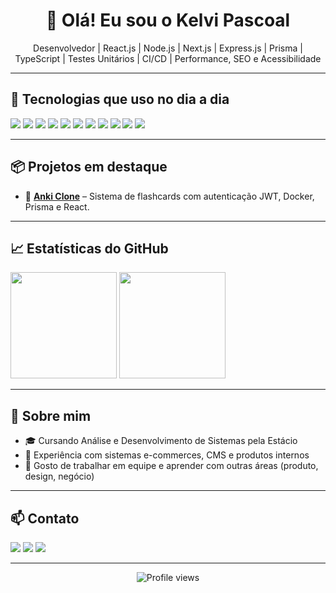 <!-- Banner ou mensagem de boas-vindas -->
<h1 align="center">👋 Olá! Eu sou o Kelvi Pascoal</h1>

<p align="center">
 Desenvolvedor | React.js | Node.js | Next.js | Express.js | Prisma | TypeScript | Testes Unitários | CI/CD | Performance, SEO e Acessibilidade
</p>

---

## 🚀 Tecnologias que uso no dia a dia

<p align="left">
  <img src="https://img.shields.io/badge/JavaScript-F7DF1E?style=for-the-badge&logo=javascript&logoColor=black" />
  <img src="https://img.shields.io/badge/TypeScript-007ACC?style=for-the-badge&logo=typescript&logoColor=white" />
  <img src="https://img.shields.io/badge/React-20232A?style=for-the-badge&logo=react&logoColor=61DAFB" />
  <img src="https://img.shields.io/badge/Next.js-000000?style=for-the-badge&logo=next.js&logoColor=white" />
  <img src="https://img.shields.io/badge/Styled--Components-db7092?style=for-the-badge&logo=styled-components&logoColor=white" />
  <img src="https://img.shields.io/badge/Node.js-339933?style=for-the-badge&logo=node.js&logoColor=white" />
  <img src="https://img.shields.io/badge/Express.js-404D59?style=for-the-badge" />
  <img src="https://img.shields.io/badge/Prisma-2D3748?style=for-the-badge&logo=prisma&logoColor=white" />
  <img src="https://img.shields.io/badge/PostgreSQL-4169E1?style=for-the-badge&logo=postgresql&logoColor=white" />
  <img src="https://img.shields.io/badge/Docker-2496ED?style=for-the-badge&logo=docker&logoColor=white" />
  <img src="https://img.shields.io/badge/Git-F05032?style=for-the-badge&logo=git&logoColor=white" />
</p>

---

## 📦 Projetos em destaque

- 🧠 **[Anki Clone](https://github.com/KelviPascoal/anki-clone)** – Sistema de flashcards com autenticação JWT, Docker, Prisma e React.

---

## 📈 Estatísticas do GitHub

<p align="left">
  <img height="170" src="https://github-readme-stats.vercel.app/api?username=KelviPascoal&show_icons=true&theme=radical" />
  <img height="170" src="https://github-readme-stats.vercel.app/api/top-langs/?username=KelviPascoal&layout=compact&theme=radical" />
</p>

---

## 🧠 Sobre mim

- 🎓 Cursando Análise e Desenvolvimento de Sistemas pela Estácio
- 💼 Experiência com sistemas e-commerces, CMS e produtos internos
- 🤝 Gosto de trabalhar em equipe e aprender com outras áreas (produto, design, negócio)

---

## 📫 Contato

<p align="left">
  <a href="mailto:kelvi.pascoal@outlook.com"><img src="https://img.shields.io/badge/E--mail-D14836?style=for-the-badge&logo=gmail&logoColor=white"/></a>
  <a href="https://www.linkedin.com/in/kelvi-pascoal-57a315215/"><img src="https://img.shields.io/badge/LinkedIn-0077B5?style=for-the-badge&logo=linkedin&logoColor=white"/></a>
  <a href="https://github.com/KelviPascoal"><img src="https://img.shields.io/badge/GitHub-100000?style=for-the-badge&logo=github&logoColor=white"/></a>
</p>

---

<p align="center">
  <img src="https://komarev.com/ghpvc/?username=KelviPascoal&style=flat-square&color=blue" alt="Profile views"/>
</p>
